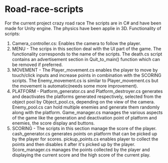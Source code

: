 # Road-race-scripts
For the current project crazy road race
The scripts are in C# and have been made for Unity engine. The physics have been applie in 3D.
Functionality of scripts:
1) Camera_controller.cs: Enables the camera to follow the player.
2) MENU - The scrips in this section deal with the UI part of the game. The functionality  corresponds to the name of the scripts. The death.cs script contains an advertisement section in Quit_to_main() function which can be removed if preferred.
3) MOVEMENT - The Player_movement.cs enables the player to move by touch/click inputs and increase points in combination with the SCORING scripts. The Enemy_movement.cs is similar to Player_movement.cs but the movement is automatic(needs some more improvement).
4) PLATFORM - Platform_generator.cs and Platform_destroyer.cs generates and deactivates the platforms generated respectively, selected from the object pool by Object_pool.cs, depending on the view of the camera. Enemy_pool.cs can hold multiple enemies and generate them randomly along with the platform. Game_manager.cs manages the various aspects of the game like the generation and deactivation point of platform and enemies, the score display and buttons.
5) SCORING - The scripts in this section manage the score of the player. cash_generator.cs generates points on platform that can be picked up by the player for scores. pickup_points.cs enables player to collect the points and then disables it after it's picked up by the player. Score_manager.cs manages the points collected by the player and displaying the current score and the high score of the current play.
